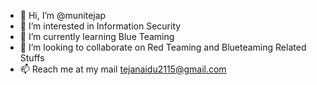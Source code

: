 - 👋 Hi, I’m @munitejap
- 👀 I’m interested in Information Security
- 🌱 I’m currently learning Blue Teaming
- 💞️ I’m looking to collaborate on Red Teaming and Blueteaming Related Stuffs
- 📫 Reach me at my mail tejanaidu2115@gmail.com

<!---
munitejap/munitejap is a ✨ special ✨ repository because its `README.md` (this file) appears on your GitHub profile.
You can click the Preview link to take a look at your changes.
--->
